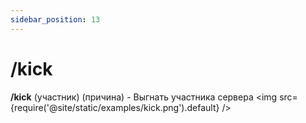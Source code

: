 ```yaml
---
sidebar_position: 13
---
```


# /kick

**/kick** (участник) (причина) - Выгнать участника сервера
<img src={require('@site/static/examples/kick.png').default} />
